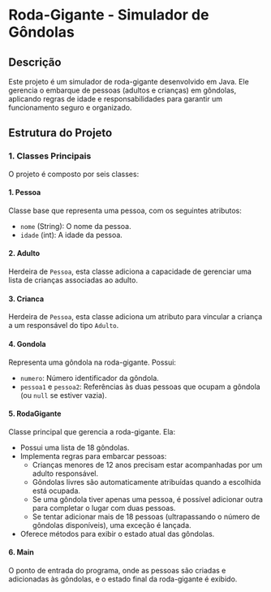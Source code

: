 # Roda-Gigante - Simulador de Gôndolas

## Descrição
Este projeto é um simulador de roda-gigante desenvolvido em Java. Ele gerencia o embarque de pessoas (adultos e crianças) em gôndolas, aplicando regras de idade e responsabilidades para garantir um funcionamento seguro e organizado.

## Estrutura do Projeto

### 1. Classes Principais
O projeto é composto por seis classes:

#### **1. Pessoa**
Classe base que representa uma pessoa, com os seguintes atributos:
- `nome` (String): O nome da pessoa.
- `idade` (int): A idade da pessoa.

#### **2. Adulto**
Herdeira de `Pessoa`, esta classe adiciona a capacidade de gerenciar uma lista de crianças associadas ao adulto.

#### **3. Crianca**
Herdeira de `Pessoa`, esta classe adiciona um atributo para vincular a criança a um responsável do tipo `Adulto`.

#### **4. Gondola**
Representa uma gôndola na roda-gigante. Possui:
- `numero`: Número identificador da gôndola.
- `pessoa1` e `pessoa2`: Referências às duas pessoas que ocupam a gôndola (ou `null` se estiver vazia).

#### **5. RodaGigante**
Classe principal que gerencia a roda-gigante. Ela:
- Possui uma lista de 18 gôndolas.
- Implementa regras para embarcar pessoas:
  - Crianças menores de 12 anos precisam estar acompanhadas por um adulto responsável.
  - Gôndolas livres são automaticamente atribuídas quando a escolhida está ocupada.
  - Se uma gôndola tiver apenas uma pessoa, é possível adicionar outra para completar o lugar com duas pessoas.
  - Se tentar adicionar mais de 18 pessoas (ultrapassando o número de gôndolas disponíveis), uma exceção é lançada.
- Oferece métodos para exibir o estado atual das gôndolas.

#### **6. Main**
O ponto de entrada do programa, onde as pessoas são criadas e adicionadas às gôndolas, e o estado final da roda-gigante é exibido.
